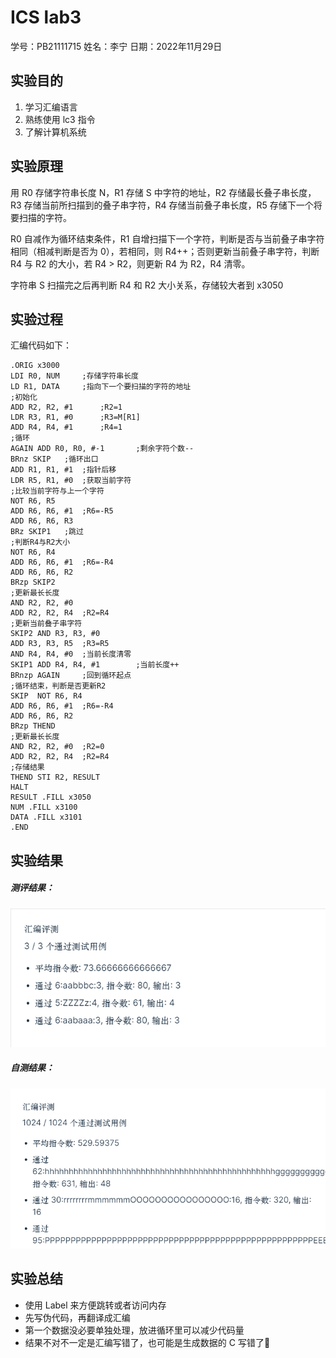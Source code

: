 #   ICS lab3

学号：PB21111715								 姓名：李宁						  日期：2022年11月29日

## 实验目的

1. 学习汇编语言
2. 熟练使用 lc3 指令
3. 了解计算机系统

## 实验原理

用 R0 存储字符串长度 N，R1 存储 S 中字符的地址，R2 存储最长叠子串长度，R3 存储当前所扫描到的叠子串字符，R4 存储当前叠子串长度，R5 存储下一个将要扫描的字符。

R0 自减作为循环结束条件，R1 自增扫描下一个字符，判断是否与当前叠子串字符相同（相减判断是否为 0），若相同，则 R4++；否则更新当前叠子串字符，判断 R4 与 R2 的大小，若 R4 > R2，则更新 R4 为 R2，R4 清零。

字符串 S 扫描完之后再判断 R4 和 R2 大小关系，存储较大者到 x3050

## 实验过程

汇编代码如下：

```assembly
.ORIG x3000
LDI R0, NUM		;存储字符串长度
LD R1, DATA		;指向下一个要扫描的字符的地址
;初始化
ADD R2, R2, #1		;R2=1
LDR R3, R1, #0		;R3=M[R1]
ADD R4, R4, #1		;R4=1
;循环
AGAIN ADD R0, R0, #-1		;剩余字符个数--
BRnz SKIP	;循环出口
ADD R1, R1, #1	;指针后移
LDR R5, R1, #0	;获取当前字符
;比较当前字符与上一个字符
NOT R6, R5
ADD R6, R6, #1	;R6=-R5
ADD R6, R6, R3
BRz SKIP1	;跳过
;判断R4与R2大小
NOT R6, R4
ADD R6, R6, #1	;R6=-R4
ADD R6, R6, R2
BRzp SKIP2
;更新最长长度
AND R2, R2, #0
ADD R2, R2, R4	;R2=R4
;更新当前叠子串字符
SKIP2 AND R3, R3, #0
ADD R3, R3, R5	;R3=R5
AND R4, R4, #0	;当前长度清零
SKIP1 ADD R4, R4, #1		;当前长度++
BRnzp AGAIN		;回到循环起点
;循环结束，判断是否更新R2
SKIP  NOT R6, R4
ADD R6, R6, #1	;R6=-R4
ADD R6, R6, R2
BRzp THEND
;更新最长长度
AND R2, R2, #0	;R2=0
ADD R2, R2, R4	;R2=R4
;存储结果
THEND STI R2, RESULT
HALT
RESULT .FILL x3050
NUM .FILL x3100
DATA .FILL x3101
.END
```

## 实验结果

##### 测评结果：

<img src="lab3.assets/image-20221130220122218.png" alt="image-20221130220122218" style="zoom: 80%;" />

##### 自测结果：

<img src="lab3.assets/image-20221130223125336.png" alt="image-20221130223125336" style="zoom:80%;" />

## 实验总结

- 使用 Label 来方便跳转或者访问内存
- 先写伪代码，再翻译成汇编
- 第一个数据没必要单独处理，放进循环里可以减少代码量
- 结果不对不一定是汇编写错了，也可能是生成数据的 C 写错了🤣

